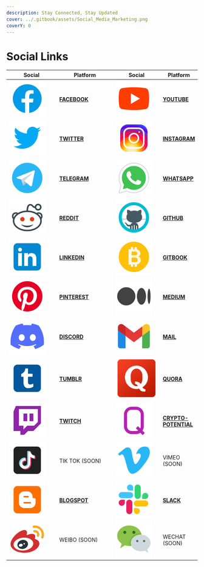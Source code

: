 ```yaml
---
description: Stay Connected, Stay Updated
cover: ../.gitbook/assets/Social_Media_Marketing.png
coverY: 0
---
```


# Social Links

<table><thead><tr><th width="163">Social</th><th width="167">Platform</th><th width="150">Social</th><th>Platform</th></tr></thead><tbody><tr><td><img src="../.gitbook/assets/image (22) (1) (1) (1) (1).png" alt=""></td><td><a href="https://www.facebook.com/pankuku/"><strong>FACEBOOK</strong></a></td><td><img src="../.gitbook/assets/image (8).png" alt=""></td><td><a href="https://www.youtube.com/channel/UCWgyzUllqx2XuAPXy_t6xXw"><strong>YOUTUBE</strong></a></td></tr><tr><td><img src="../.gitbook/assets/image (8) (1).png" alt=""></td><td><a href="https://twitter.com/pankukuofficial"><strong>TWITTER</strong></a></td><td><img src="../.gitbook/assets/image (13) (1).png" alt=""></td><td><a href="https://www.instagram.com/pankuku_official/"><strong>INSTAGRAM</strong></a></td></tr><tr><td><img src="../.gitbook/assets/image (7) (1).png" alt=""></td><td><a href="https://t.me/pankuku"><strong>TELEGRAM</strong></a></td><td><img src="../.gitbook/assets/image (10) (1) (1).png" alt=""></td><td><a href="https://chat.whatsapp.com/Gp4RN6X8NR38iyiSaqxLVi"><strong>WHATSAPP</strong></a></td></tr><tr><td><img src="../.gitbook/assets/image (27) (1).png" alt=""></td><td><a href="https://www.reddit.com/r/pankuku_official/"><strong>REDDIT</strong></a></td><td><img src="../.gitbook/assets/image (7).png" alt=""></td><td><a href="https://github.com/Prosolsu"><strong>GITHUB</strong></a></td></tr><tr><td><img src="../.gitbook/assets/image (2) (1).png" alt=""></td><td><a href="https://www.linkedin.com/company/pankuku"><strong>LINKEDIN</strong></a></td><td><img src="../.gitbook/assets/image (11).png" alt=""></td><td><a href="https://pankuku.gitbook.io/"><strong>GITBOOK</strong></a></td></tr><tr><td><img src="../.gitbook/assets/image (18) (1) (1).png" alt=""></td><td><a href="https://www.pinterest.com/pankuku_official/"><strong>PINTEREST</strong></a></td><td><img src="../.gitbook/assets/image (17) (1) (1) (1).png" alt=""></td><td><a href="https://medium.com/@pankuku"><strong>MEDIUM</strong></a></td></tr><tr><td><img src="../.gitbook/assets/image (20) (1) (1).png" alt=""></td><td><a href="https://discord.gg/ucGSzSp4C3"><strong>DISCORD</strong></a></td><td><img src="../.gitbook/assets/image (14) (1).png" alt=""></td><td><a href="../help-and-instructions/contact-us/mail.md"><strong>MAIL</strong></a></td></tr><tr><td><img src="../.gitbook/assets/image (24) (1) (1) (1) (1).png" alt=""></td><td><a href="https://pankukuofficial.tumblr.com/"><strong>TUMBLR</strong></a></td><td><img src="../.gitbook/assets/image (25).png" alt=""></td><td><a href="https://www.quora.com/profile/Nigel-Hupsel-1"><strong>QUORA</strong></a></td></tr><tr><td><img src="../.gitbook/assets/image (19) (1).png" alt=""></td><td><a href="https://www.twitch.tv/pankuku_"><strong>TWITCH</strong></a></td><td><img src="../.gitbook/assets/image (21) (1) (1).png" alt=""></td><td><a href="https://crypto-potential.com/user/pankuku-token"><strong>CRYPTO-POTENTIAL</strong></a></td></tr><tr><td><img src="../.gitbook/assets/image (4) (1).png" alt=""></td><td>TIK TOK (SOON)</td><td><img src="../.gitbook/assets/image (4).png" alt=""></td><td>VIMEO (SOON)</td></tr><tr><td><img src="../.gitbook/assets/image (25) (1).png" alt=""></td><td><a href="https://pankukutoken.blogspot.com/"><strong>BLOGSPOT</strong></a></td><td><img src="../.gitbook/assets/image (13).png" alt=""></td><td><a href="https://pankuku.slack.com/"><strong>SLACK</strong></a></td></tr><tr><td><img src="../.gitbook/assets/image (24) (1) (1).png" alt=""></td><td>WEIBO (SOON)</td><td><img src="../.gitbook/assets/image (16) (1) (1).png" alt=""></td><td>WECHAT (SOON)</td></tr></tbody></table>
